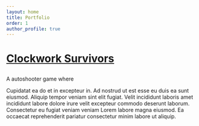```yaml
---
layout: home
title: Portfolio
order: 1
author_profile: true
---
```



<h1> 

[Clockwork Survivors](https://store.steampowered.com/app/2062390/Clockwork_Survivors)</h1>

A autoshooter game where

Cupidatat ea do et in excepteur in. Ad nostrud ut est esse eu duis ea sunt eiusmod. Aliquip tempor veniam sint elit fugiat. Velit incididunt laboris amet incididunt labore dolore irure velit excepteur commodo deserunt laborum. Consectetur eu fugiat veniam veniam Lorem labore magna eiusmod. Ea occaecat reprehenderit pariatur consectetur minim labore ut aliquip.
